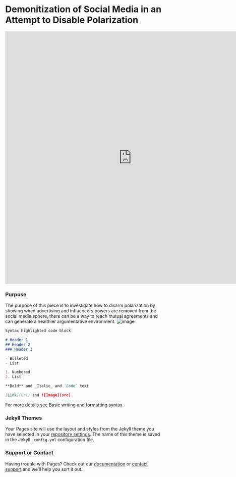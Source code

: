 # Demonitization of Social Media in an Attempt to Disable Polarization

<iframe width="800" height="800" frameborder="0" src="https://ncase.me/loopy/v1.1/?embed=1&data=[[[1,661,315,0.5,%22%252B%22,4],[2,663,474,0.5,%22-%22,5],[3,462,323,1,%22Advertising%2520%252B%22,4],[4,877,317,1,%22Influencer%2520%252B%22,4],[6,427,550,1,%22Advertising%2520-%22,5],[7,933,557,1,%22Influencer%2520-%22,5],[9,673,679,0.5,%22Neutral%2520users%22,1]],[[2,1,94,-1,0],[1,2,89,1,0],[4,1,-108,1,0],[3,1,101,1,0],[3,2,-111,-1,0],[4,2,88,-1,0],[6,2,-78,1,0],[7,2,49,1,0],[6,1,307,-1,0],[7,1,-341,-1,0],[9,6,68,1,0],[9,7,-37,1,0],[9,3,290,1,0],[9,4,-307,1,0]],[[1293,376,%22In%2520this%2520figure%252C%2520we%2520are%2520simulating%2520%2520%250Ahow%2520social%2520media%2520with%2520%250Ainfluencers%2520and%2520advertising%2520%250Acan%2520cause%2520'Polarization'%250A%250AThe%2520diagram%2520reaches%2520equilibrium%250Aif%2520we%2520let%2520each%2520side%2520alone%2520%250A'convince'%2520one%2520another%250Awithout%2520outside%2520interference.%2520%250A%250AThis%2520is%2520noticed%2520when%2520we%2520add%2520%250Aon%2520the%2520%252B%2520or%2520the%2520-.%2520%250A%2520%250AOutside%2520forces%2520are%2520labeled%2520as%250AInfluencer%2520or%2520Advertising%250Awhose%2520main%2520aim%2520is%2520to%2520pull%2520%250Aone%2520side%2520towards%2520the%2520other.%2520%250A%250AWe%2520notice%2520an%2520unbalanced%2520scenario%250Awhen%2520we%2520add%2520more%2520'influence'%2520from%250A'advertising'%2520or%2520'influencers'%250A%250AWhen%2520we%2520increase%2520'Neutral%2520Users'%2520%250Athey%2520will%2520tend%2520to%2520go%2520towards%2520the%2520%250Ainfluencers%2520or%2520the%2520advertising%2520of%2520%250Aeither%2520side%2520of%2520the%2520debate.%2520%22],[661,230,%22Pro%22],[672,580,%22Against%22],[300,401,%22Advertising%2520Forces%22],[1056,377,%22Influencer%2520Forces%22],[678,102,%22SOCIAL%2520MEDIA%2520INTERACTION%22]],9%5D"></iframe>

### Purpose

The purpose of this piece is to investigate how to disarm polarization by showing when advertising and influencers powers are removed from the social media sphere, there can be a way to reach mutual agreements and can generate a healthier argumentative environment.
![image](https://user-images.githubusercontent.com/6972594/158030214-1314b693-c3a5-468b-ad5b-13e218804a56.png)

```markdown
Syntax highlighted code block

# Header 1
## Header 2
### Header 3

- Bulleted
- List

1. Numbered
2. List

**Bold** and _Italic_ and `Code` text

[Link](url) and ![Image](src)
```

For more details see [Basic writing and formatting syntax](https://docs.github.com/en/github/writing-on-github/getting-started-with-writing-and-formatting-on-github/basic-writing-and-formatting-syntax).

### Jekyll Themes

Your Pages site will use the layout and styles from the Jekyll theme you have selected in your [repository settings](https://github.com/3ashour93/demonitization_social_media/settings/pages). The name of this theme is saved in the Jekyll `_config.yml` configuration file.

### Support or Contact

Having trouble with Pages? Check out our [documentation](https://docs.github.com/categories/github-pages-basics/) or [contact support](https://support.github.com/contact) and we’ll help you sort it out.
